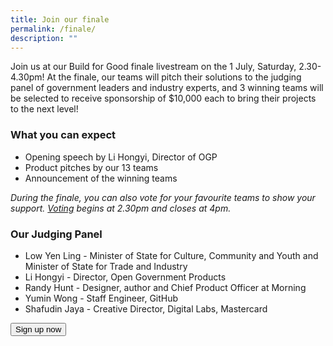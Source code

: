 ```yaml
---
title: Join our finale
permalink: /finale/
description: ""
---
```

Join us at our Build for Good finale livestream on the 1 July, Saturday, 2.30-4.30pm! At the finale, our teams will pitch their solutions to the judging panel of government leaders and industry experts, and 3 winning teams will be selected to receive sponsorship of $10,000 each to bring their projects to the next level!

### What you can expect
*   Opening speech by Li Hongyi, Director of OGP
*   Product pitches by our 13 teams
*   Announcement of the winning teams

*During the finale, you can also vote for your favourite teams to show your support. [Voting](https://go.gov.sg/bfg-finale-public-voting) begins at 2.30pm and closes at 4pm.*

### Our Judging Panel
*   Low Yen Ling - Minister of State for Culture, Community and Youth and Minister of State for Trade and Industry
*   Li Hongyi - Director, Open Government Products
*   Randy Hunt - Designer, author and Chief Product Officer at Morning
*   Yumin Wong - Staff Engineer, GitHub
*   Shafudin Jaya - Creative Director, Digital Labs, Mastercard

<a href="http://go.gov.sg/bfg-finale">
    <button class="bp-button is-secondary is-medium has-text-white is-uppercase search-button">
        Sign up now
    </button>
</a>